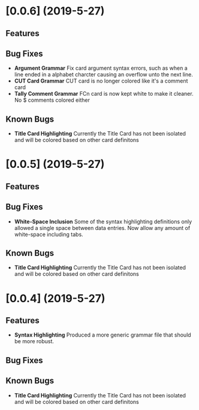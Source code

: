 # [0.0.6] (2019-5-27)

## Features

## Bug Fixes
- **Argument Grammar** Fix card argument syntax errors, such as when a line ended in a alphabet charcter causing an overflow unto the next line.
- **CUT Card Grammar** CUT card is no longer colored like it's a comment card
- **Tally Comment Grammar** FCn card is now kept white to make it cleaner. No $ comments colored either

## Known Bugs
- **Title Card Highlighting** Currently the Title Card has not been isolated and will be colored based on other card definitons

# [0.0.5] (2019-5-27)

## Features

## Bug Fixes
- **White-Space Inclusion** Some of the syntax highlighting definitions only allowed a single space between data entries. Now allow any amount of white-space including tabs.

## Known Bugs
- **Title Card Highlighting** Currently the Title Card has not been isolated and will be colored based on other card definitons

# [0.0.4] (2019-5-27)

## Features
- **Syntax Highlighting** Produced a more generic grammar file that should be more robust.


## Bug Fixes

## Known Bugs
- **Title Card Highlighting** Currently the Title Card has not been isolated and will be colored based on other card definitons
